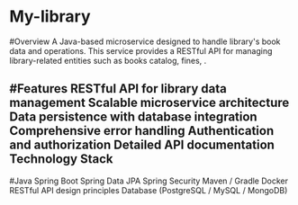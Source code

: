 # My-library

#Overview
A Java-based microservice designed to handle library's book data and operations. This service provides a RESTful API for managing library-related entities such as books catalog, fines, .

#Features
RESTful API for library data management
Scalable microservice architecture
Data persistence with database integration
Comprehensive error handling
Authentication and authorization
Detailed API documentation
Technology Stack
------------------------------------
#Java
Spring Boot
Spring Data JPA
Spring Security
Maven / Gradle
Docker
RESTful API design principles
Database (PostgreSQL / MySQL / MongoDB)
